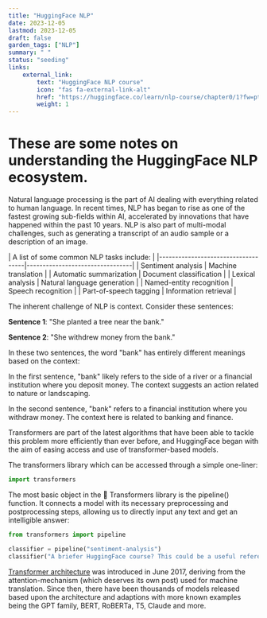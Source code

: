 ```yaml
---
title: "HuggingFace NLP"
date: 2023-12-05
lastmod: 2023-12-05
draft: false
garden_tags: ["NLP"]
summary: " "
status: "seeding"
links:
    external_link:
        text: "HuggingFace NLP course"
        icon: "fas fa-external-link-alt"
        href: "https://huggingface.co/learn/nlp-course/chapter0/1?fw=pt"
        weight: 1    
---
```


# These are some notes on understanding the HuggingFace NLP ecosystem.

Natural language processing is the part of AI dealing with everything related to human language. In recent times, NLP has began to rise as one of the fastest growing sub-fields within AI, accelerated by innovations that have happened within the past 10 years. NLP is also part of multi-modal challenges, such as generating a transcript of an audio sample or a description of an image.



| A list of some common NLP tasks include:                      |
|------------------------------------|---------------------------------|
| Sentiment analysis                 | Machine translation             |
| Automatic summarization            | Document classification         |
| Lexical analysis                   | Natural language generation      |
| Named-entity recognition           | Speech recognition              |
| Part-of-speech tagging             | Information retrieval           |


The inherent challenge of NLP is context. Consider these sentences:

**Sentence 1**: "She planted a tree near the bank."

**Sentence 2**: "She withdrew money from the bank."

In these two sentences, the word "bank" has entirely different meanings based on the context:

In the first sentence, "bank" likely refers to the side of a river or a financial institution where you deposit money. The context suggests an action related to nature or landscaping.

In the second sentence, "bank" refers to a financial institution where you withdraw money. The context here is related to banking and finance.


Transformers are part of the latest algorithms that have been able to tackle this problem more efficiently than ever before, and HuggingFace began with the aim of easing access and use of transformer-based models.

The transformers library which can be accessed through a simple one-liner:

```python
import transformers
```
The most basic object in the 🤗 Transformers library is the pipeline() function. It connects a model with its necessary preprocessing and postprocessing steps, allowing us to directly input any text and get an intelligible answer:

```python 
from transformers import pipeline

classifier = pipeline("sentiment-analysis")
classifier("A briefer HuggingFace course? This could be a useful reference!")
```

[Transformer architecture](https://arxiv.org/abs/1706.03762) was introduced in June 2017, deriving from the attention-mechanism (which deserves its own post) used for machine translation. Since then, there have been thousands of models released based upon the architecture and adaptions with more known examples being the GPT family, BERT, RoBERTa, T5, Claude and more.